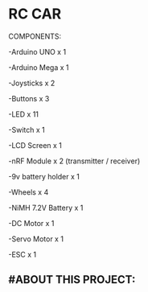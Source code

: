 # RC CAR

COMPONENTS: 

-Arduino UNO        x 1

-Arduino Mega       x 1

-Joysticks          x 2

-Buttons            x 3

-LED                x 11

-Switch             x 1

-LCD Screen         x 1

-nRF Module         x 2 (transmitter / receiver)

-9v battery holder  x 1

-Wheels             x 4

-NiMH 7.2V Battery  x 1

-DC Motor           x 1

-Servo Motor        x 1

-ESC                x 1

#ABOUT THIS PROJECT:
-
